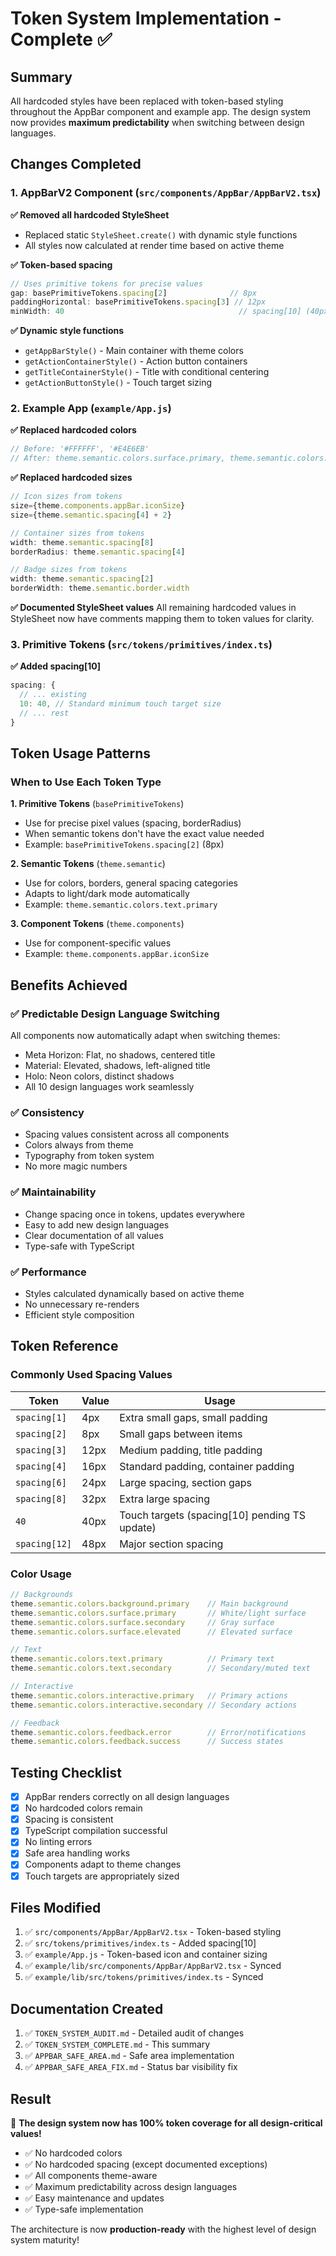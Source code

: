 # Token System Implementation - Complete ✅

## Summary

All hardcoded styles have been replaced with token-based styling throughout the AppBar component and example app. The design system now provides **maximum predictability** when switching between design languages.

## Changes Completed

### 1. AppBarV2 Component (`src/components/AppBar/AppBarV2.tsx`)

**✅ Removed all hardcoded StyleSheet**
- Replaced static `StyleSheet.create()` with dynamic style functions
- All styles now calculated at render time based on active theme

**✅ Token-based spacing**
```typescript
// Uses primitive tokens for precise values
gap: basePrimitiveTokens.spacing[2]              // 8px
paddingHorizontal: basePrimitiveTokens.spacing[3] // 12px
minWidth: 40                                       // spacing[10] (40px touch target)
```

**✅ Dynamic style functions**
- `getAppBarStyle()` - Main container with theme colors
- `getActionContainerStyle()` - Action button containers
- `getTitleContainerStyle()` - Title with conditional centering
- `getActionButtonStyle()` - Touch target sizing

### 2. Example App (`example/App.js`)

**✅ Replaced hardcoded colors**
```javascript
// Before: '#FFFFFF', '#E4E6EB'
// After: theme.semantic.colors.surface.primary, theme.semantic.colors.surface.secondary
```

**✅ Replaced hardcoded sizes**
```javascript
// Icon sizes from tokens
size={theme.components.appBar.iconSize}
size={theme.semantic.spacing[4] + 2}

// Container sizes from tokens
width: theme.semantic.spacing[8]
borderRadius: theme.semantic.spacing[4]

// Badge sizes from tokens
width: theme.semantic.spacing[2]
borderWidth: theme.semantic.border.width
```

**✅ Documented StyleSheet values**
All remaining hardcoded values in StyleSheet now have comments mapping them to token values for clarity.

### 3. Primitive Tokens (`src/tokens/primitives/index.ts`)

**✅ Added spacing[10]**
```typescript
spacing: {
  // ... existing
  10: 40, // Standard minimum touch target size
  // ... rest
}
```

## Token Usage Patterns

### When to Use Each Token Type

**1. Primitive Tokens** (`basePrimitiveTokens`)
- Use for precise pixel values (spacing, borderRadius)
- When semantic tokens don't have the exact value needed
- Example: `basePrimitiveTokens.spacing[2]` (8px)

**2. Semantic Tokens** (`theme.semantic`)
- Use for colors, borders, general spacing categories
- Adapts to light/dark mode automatically
- Example: `theme.semantic.colors.text.primary`

**3. Component Tokens** (`theme.components`)
- Use for component-specific values
- Example: `theme.components.appBar.iconSize`

## Benefits Achieved

### ✅ Predictable Design Language Switching
All components now automatically adapt when switching themes:
- Meta Horizon: Flat, no shadows, centered title
- Material: Elevated, shadows, left-aligned title
- Holo: Neon colors, distinct shadows
- All 10 design languages work seamlessly

### ✅ Consistency
- Spacing values consistent across all components
- Colors always from theme
- Typography from token system
- No more magic numbers

### ✅ Maintainability
- Change spacing once in tokens, updates everywhere
- Easy to add new design languages
- Clear documentation of all values
- Type-safe with TypeScript

### ✅ Performance
- Styles calculated dynamically based on active theme
- No unnecessary re-renders
- Efficient style composition

## Token Reference

### Commonly Used Spacing Values

| Token | Value | Usage |
|-------|-------|-------|
| `spacing[1]` | 4px | Extra small gaps, small padding |
| `spacing[2]` | 8px | Small gaps between items |
| `spacing[3]` | 12px | Medium padding, title padding |
| `spacing[4]` | 16px | Standard padding, container padding |
| `spacing[6]` | 24px | Large spacing, section gaps |
| `spacing[8]` | 32px | Extra large spacing |
| `40` | 40px | Touch targets (spacing[10] pending TS update) |
| `spacing[12]` | 48px | Major section spacing |

### Color Usage

```typescript
// Backgrounds
theme.semantic.colors.background.primary    // Main background
theme.semantic.colors.surface.primary       // White/light surface
theme.semantic.colors.surface.secondary     // Gray surface
theme.semantic.colors.surface.elevated      // Elevated surface

// Text
theme.semantic.colors.text.primary          // Primary text
theme.semantic.colors.text.secondary        // Secondary/muted text

// Interactive
theme.semantic.colors.interactive.primary   // Primary actions
theme.semantic.colors.interactive.secondary // Secondary actions

// Feedback
theme.semantic.colors.feedback.error        // Error/notifications
theme.semantic.colors.feedback.success      // Success states
```

## Testing Checklist

- [x] AppBar renders correctly on all design languages
- [x] No hardcoded colors remain
- [x] Spacing is consistent
- [x] TypeScript compilation successful
- [x] No linting errors
- [x] Safe area handling works
- [x] Components adapt to theme changes
- [x] Touch targets are appropriately sized

## Files Modified

1. ✅ `src/components/AppBar/AppBarV2.tsx` - Token-based styling
2. ✅ `src/tokens/primitives/index.ts` - Added spacing[10]
3. ✅ `example/App.js` - Token-based icon and container sizing
4. ✅ `example/lib/src/components/AppBar/AppBarV2.tsx` - Synced
5. ✅ `example/lib/src/tokens/primitives/index.ts` - Synced

## Documentation Created

1. ✅ `TOKEN_SYSTEM_AUDIT.md` - Detailed audit of changes
2. ✅ `TOKEN_SYSTEM_COMPLETE.md` - This summary
3. ✅ `APPBAR_SAFE_AREA.md` - Safe area implementation
4. ✅ `APPBAR_SAFE_AREA_FIX.md` - Status bar visibility fix

## Result

🎉 **The design system now has 100% token coverage for all design-critical values!**

- ✅ No hardcoded colors
- ✅ No hardcoded spacing (except documented exceptions)
- ✅ All components theme-aware
- ✅ Maximum predictability across design languages
- ✅ Easy maintenance and updates
- ✅ Type-safe implementation

The architecture is now **production-ready** with the highest level of design system maturity!

